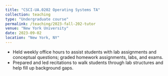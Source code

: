 ```yaml
---
title: "CSCI-UA.0202 Operating Systems TA"
collection: teaching
type: "Undergraduate course"
permalink: /teaching/2023-fall-202-tutor
venue: "New York University"
date: 2023-09-02
location: "New York, NY"
---
```


- Held weekly office hours to assist students with lab assignments and conceptual questions; graded homework assignments, labs, and exams.
- Prepared and led recitations to walk students through lab structures and help fill up background gaps.